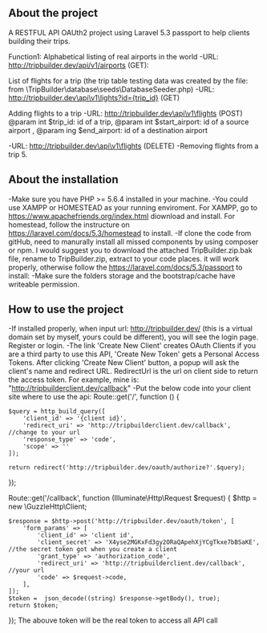 ## About the project

A RESTFUL API OAUth2 project using Laravel 5.3 passport to help clients building their trips.

Function1: Alphabetical listing of real airports in the world
-URL: http://tripbuilder.dev/api/v1/airports (GET): 

List of flights for a trip (the trip table testing data was created by the file: from \TripBuilder\database\seeds\DatabaseSeeder.php)
-URL: http://tripbuilder.dev\api\v1\lights?id={trip_id} (GET)

Adding flights to a trip
-URL: http://tripbuilder.dev\api\v1\flights (POST) @param int $trip_id: id of a trip, @param int $start_airport: id of a source airport , @param ing $end_airport: id of a destination airport

-URL: http://tripbuilder.dev\api\v1\flights (DELETE)
-Removing flights from a trip 5. 

## About the installation

-Make sure you have PHP >= 5.6.4 installed in your machine.
-You could use XAMPP or HOMESTEAD as your running enviroment. For XAMPP, go to https://www.apachefriends.org/index.html diownload and install. For homestead, follow the instructure on https://laravel.com/docs/5.3/homestead to install.
-If clone the code from gitHub, need to manurally install all missed components by using composer or npm. I would suggest you to download the attached TripBuilder.zip.bak file, rename to TripBuilder.zip, extract to your code places. it will work properly, otherwise follow the  https://laravel.com/docs/5.3/passport to install:
-Make sure the folders storage and the bootstrap/cache have writeable permission.

## How to use the project

-If installed properly, when input url: http://tripbuilder.dev/ (this is a virtual domain set by myself, yours could be different),
you will see the login page. Register or login. 
-The link 'Create New Client' creates OAuth Clients if you are a third party to use this API, 'Create New Token' gets a Personal Access Tokens. After clicking 'Create New Client' button, a popup will ask the client's name and redirect URL. RedirectUrl is the url on client side to return the access token. For example, mine is: "http://tripbuilderclient.dev/callback"
-Put the below code into your client site where to use the api:
Route::get('/', function () {

    $query = http_build_query([
        'client_id' => '{client id}',
        'redirect_uri' => 'http://tripbuilderclient.dev/callback', //change to your url
        'response_type' => 'code',
        'scope' => ''
    ]);

    return redirect('http://tripbuilder.dev/oauth/authorize?'.$query);
});

Route::get('/callback', function (Illuminate\Http\Request $request) {
    $http = new \GuzzleHttp\Client;

    $response = $http->post('http://tripbuilder.dev/oauth/token', [
        'form_params' => [
            'client_id' => 'client id',
            'client_secret' => 'X4yse2MGKxFd3gy2ORaQApehXjYCgTkxe7bBSaKE', //the secret token got when you create a client
            'grant_type' => 'authorization_code',
            'redirect_uri' => 'http://tripbuilderclient.dev/callback', //your url
            'code' => $request->code,
        ],
    ]);
    $token =  json_decode((string) $response->getBody(), true);
    return $token;
});
 The abouve token will be the real token to access all API call

